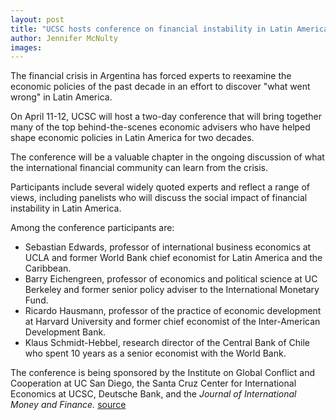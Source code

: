 ```yaml
---
layout: post
title: "UCSC hosts conference on financial instability in Latin America"
author: Jennifer McNulty
images:
---
```


The financial crisis in Argentina has forced experts to reexamine the economic policies of the past decade in an effort to discover "what went wrong" in Latin America.

On April 11-12, UCSC will host a two-day conference that will bring together many of the top behind-the-scenes economic advisers who have helped shape economic policies in Latin America for two decades.

The conference will be a valuable chapter in the ongoing discussion of what the international financial community can learn from the crisis.  

Participants include several widely quoted experts and reflect a range of views, including panelists who will discuss the social impact of financial instability in Latin America.

Among the conference participants are:  

* Sebastian Edwards, professor of international business economics at UCLA and former World Bank chief economist for Latin America and the Caribbean.  
* Barry Eichengreen, professor of economics and political science at UC Berkeley and former senior policy adviser to the International Monetary Fund.   
* Ricardo Hausmann, professor of the practice of economic development at Harvard University and former chief economist of the Inter-American Development Bank.  
* Klaus Schmidt-Hebbel, research director of the Central Bank of Chile who spent 10 years as a senior economist with the World Bank.  

The conference is being sponsored by the Institute on Global Conflict and Cooperation at UC San Diego, the Santa Cruz Center for International Economics at UCSC, Deutsche Bank, and the _Journal of International Money and Finance._
[source](http://www1.ucsc.edu/currents/02-03/03-31/economics.html "Permalink to economics")
